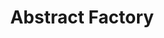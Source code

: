 ---
layout: default
title: "Abstract Factory"
modified:
categories: creational
excerpt:
tags: []
image:
  feature:
  teaser: nav/400x250.png
  thumb:
---